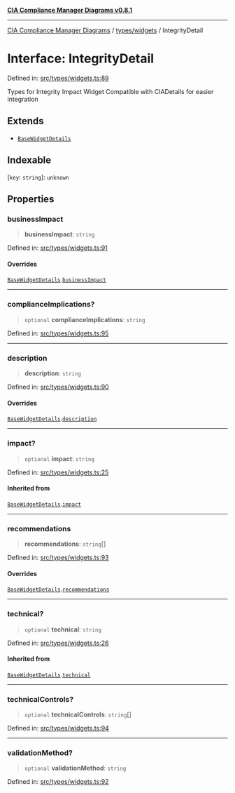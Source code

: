 [**CIA Compliance Manager Diagrams v0.8.1**](../../../README.md)

***

[CIA Compliance Manager Diagrams](../../../modules.md) / [types/widgets](../README.md) / IntegrityDetail

# Interface: IntegrityDetail

Defined in: [src/types/widgets.ts:89](https://github.com/Hack23/cia-compliance-manager/blob/4236f4375d9cfb0505c191818eeb5443ec527132/src/types/widgets.ts#L89)

Types for Integrity Impact Widget
Compatible with CIADetails for easier integration

## Extends

- [`BaseWidgetDetails`](BaseWidgetDetails.md)

## Indexable

\[`key`: `string`\]: `unknown`

## Properties

### businessImpact

> **businessImpact**: `string`

Defined in: [src/types/widgets.ts:91](https://github.com/Hack23/cia-compliance-manager/blob/4236f4375d9cfb0505c191818eeb5443ec527132/src/types/widgets.ts#L91)

#### Overrides

[`BaseWidgetDetails`](BaseWidgetDetails.md).[`businessImpact`](BaseWidgetDetails.md#businessimpact)

***

### complianceImplications?

> `optional` **complianceImplications**: `string`

Defined in: [src/types/widgets.ts:95](https://github.com/Hack23/cia-compliance-manager/blob/4236f4375d9cfb0505c191818eeb5443ec527132/src/types/widgets.ts#L95)

***

### description

> **description**: `string`

Defined in: [src/types/widgets.ts:90](https://github.com/Hack23/cia-compliance-manager/blob/4236f4375d9cfb0505c191818eeb5443ec527132/src/types/widgets.ts#L90)

#### Overrides

[`BaseWidgetDetails`](BaseWidgetDetails.md).[`description`](BaseWidgetDetails.md#description)

***

### impact?

> `optional` **impact**: `string`

Defined in: [src/types/widgets.ts:25](https://github.com/Hack23/cia-compliance-manager/blob/4236f4375d9cfb0505c191818eeb5443ec527132/src/types/widgets.ts#L25)

#### Inherited from

[`BaseWidgetDetails`](BaseWidgetDetails.md).[`impact`](BaseWidgetDetails.md#impact)

***

### recommendations

> **recommendations**: `string`[]

Defined in: [src/types/widgets.ts:93](https://github.com/Hack23/cia-compliance-manager/blob/4236f4375d9cfb0505c191818eeb5443ec527132/src/types/widgets.ts#L93)

#### Overrides

[`BaseWidgetDetails`](BaseWidgetDetails.md).[`recommendations`](BaseWidgetDetails.md#recommendations)

***

### technical?

> `optional` **technical**: `string`

Defined in: [src/types/widgets.ts:26](https://github.com/Hack23/cia-compliance-manager/blob/4236f4375d9cfb0505c191818eeb5443ec527132/src/types/widgets.ts#L26)

#### Inherited from

[`BaseWidgetDetails`](BaseWidgetDetails.md).[`technical`](BaseWidgetDetails.md#technical)

***

### technicalControls?

> `optional` **technicalControls**: `string`[]

Defined in: [src/types/widgets.ts:94](https://github.com/Hack23/cia-compliance-manager/blob/4236f4375d9cfb0505c191818eeb5443ec527132/src/types/widgets.ts#L94)

***

### validationMethod?

> `optional` **validationMethod**: `string`

Defined in: [src/types/widgets.ts:92](https://github.com/Hack23/cia-compliance-manager/blob/4236f4375d9cfb0505c191818eeb5443ec527132/src/types/widgets.ts#L92)

